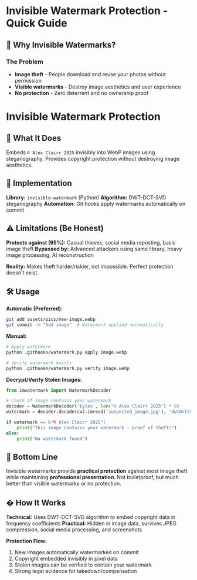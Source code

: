 # Invisible Watermark Protection - Quick Guide

## 🤔 Why Invisible Watermarks?

### **The Problem**

- **Image theft** - People download and reuse your photos without permission
- **Visible watermarks** - Destroy image aesthetics and user experience
- **No protection** - Zero deterrent and no ownership proof

# Invisible Watermark Protection

## 🎯 What It Does

Embeds `© Alex Clairr 2025` invisibly into WebP images using steganography. Provides copyright protection without destroying image aesthetics.

## 🔧 Implementation

**Library:** `invisible-watermark` (Python)
**Algorithm:** DWT-DCT-SVD steganography
**Automation:** Git hooks apply watermarks automatically on commit

## ⚠️ Limitations (Be Honest)

**Protects against (95%):** Casual thieves, social media reposting, basic image theft
**Bypassed by:** Advanced attackers using same library, heavy image processing, AI reconstruction

**Reality:** Makes theft harder/riskier, not impossible. Perfect protection doesn't exist.

## 🛠️ Usage

**Automatic (Preferred):**

```bash
git add assets/pics/new-image.webp
git commit -m "Add image"  # Watermark applied automatically
```

**Manual:**

```bash
# Apply watermark
python .githooks/watermark.py apply image.webp

# Verify watermark exists
python .githooks/watermark.py verify image.webp
```

**Decrypt/Verify Stolen Images:**

```python
from imwatermark import WatermarkDecoder

# Check if image contains your watermark
decoder = WatermarkDecoder('bytes', len("© Alex Clairr 2025") * 8)
watermark = decoder.decode(cv2.imread('suspected_image.jpg'), 'dwtDctSvd')

if watermark == b"© Alex Clairr 2025":
    print("This image contains your watermark - proof of theft!")
else:
    print("No watermark found")
```

## 🎯 Bottom Line

Invisible watermarks provide **practical protection** against most image theft while maintaining **professional presentation**. Not bulletproof, but much better than visible watermarks or no protection.

## � How It Works

**Technical:** Uses DWT-DCT-SVD algorithm to embed copyright data in frequency coefficients
**Practical:** Hidden in image data, survives JPEG compression, social media processing, and screenshots

**Protection Flow:**

1. New images automatically watermarked on commit
2. Copyright embedded invisibly in pixel data
3. Stolen images can be verified to contain your watermark
4. Strong legal evidence for takedown/compensation
